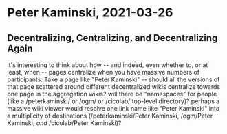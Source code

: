 # Peter Kaminski, 2021-03-26

## Decentralizing, Centralizing, and Decentralizing Again

it's interesting to think about how -- and indeed, even whether to, or at least, when -- pages centralize when you have massive numbers of participants.  Take a page like "Peter Kaminski" -- should all the versions of that page scattered around different decentralized wikis centralize towards one page in the aggregation wikis?  will there be "namespaces" for people (like a /peterkaminski/ or /ogm/ or /cicolab/ top-level directory)?  perhaps  a massive wiki viewer would resolve one link name like "Peter Kaminski" into a multiplicity of destinations (/peterkaminski/Peter Kaminski, /ogm/Peter Kaminski, *and* /cicolab/Peter Kaminski)?